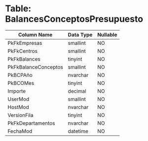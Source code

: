# Table: BalancesConceptosPresupuesto

| Column Name | Data Type | Nullable |
|-------------|-----------|----------|
| PkFkEmpresas | smallint | NO |
| PkFkCentros | smallint | NO |
| PkFkBalances | tinyint | NO |
| PkFkBalanceConceptos | smallint | NO |
| PkBCPAño | nvarchar | NO |
| PkBCOMes | tinyint | NO |
| Importe | decimal | NO |
| UserMod | smallint | NO |
| HostMod | nvarchar | NO |
| VersionFila | tinyint | NO |
| PkFkDepartamentos | nvarchar | NO |
| FechaMod | datetime | NO |
